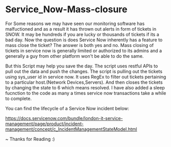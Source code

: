 # Service_Now-Mass-closure


For Some reasons we may have seen our monitoring software has malfuctioned and as a result it has thrown out alerts in form of tickets in SNOW.
It may be hundreds if you are lucky or thousands of tickets if its a bad day. Now the question is does Service Now inherently has a feature to 
mass close the ticket?
The answer is both yes and no. Mass closing of tickets in service now is generally limited or authorized to its admins and a generally a guy
from other platform won't be able to do the same.

But this Script may help you save the day.
The script uses restful APIs to pull out the data and push the changes. The script is pulling out the tickets using sys_user id in service now.
It uses RegEx to filter out tickets pertaining to a particular host.(Network Devices,Servers). And then closes the tickets by changing the state to 6
which means resolved. I have also added a sleep fucnction to the code as many a times service now transactions take a while to complete.

You can find the lifecycle of a Service Now incident below:

https://docs.servicenow.com/bundle/london-it-service-management/page/product/incident-management/concept/c_IncidentManagementStateModel.html

~ Thanks for Reading :)
